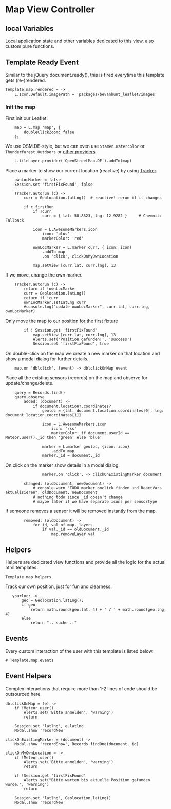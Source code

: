 # Map View Controller

## local Variables
Local application state and other variables dedicated to this view, also custom pure functions.

## Template Ready Event
Similar to the jQuery document.ready(), this is fired everytime this template gets (re-)rendered.

    Template.map.rendered = ->
        L.Icon.Default.imagePath = 'packages/bevanhunt_leaflet/images'

### Init the map

First init our Leaflet.

        map = L.map 'map', {
            doubleClickZoom: false
        };

We use OSM.DE-style, but we can even use `Stamen.Watercolor` or `Thunderforest.Outdoors` or [other providers](http://leaflet-extras.github.io/leaflet-providers/preview/)

        L.tileLayer.provider('OpenStreetMap.DE').addTo(map)

Place a marker to show our current location (reactive) by using [Tracker](https://www.meteor.com/tracker).

        ownLocMarker = false
        Session.set 'firstFixFound', false

        Tracker.autorun (c) ->
            curr = Geolocation.latLng()  # reactive! rerun if it changes

            if c.firstRun
                if !curr
                    curr = { lat: 50.8323, lng: 12.9282 }     # Chemnitz Fallback

                icon = L.AwesomeMarkers.icon
                    icon: 'plus'
                    markerColor: 'red'

                ownLocMarker = L.marker curr, { icon: icon}
                    .addTo map
                    .on 'click', clickOnMyOwnLocation

                map.setView [curr.lat, curr.lng], 13

If we move, change the own marker.

        Tracker.autorun (c) ->
            return if !ownLocMarker
            curr = Geolocation.latLng()
            return if !curr
            ownLocMarker.setLatLng curr
            #console.log("update ownLocMarker", curr.lat, curr.lng, ownLocMarker)

Only move the map to our position for the first fixture

            if ! Session.get 'firstFixFound'
                map.setView [curr.lat, curr.lng], 13
                Alerts.set('Position gefunden!', 'success')
                Session.set 'firstFixFound', true


On double-click on the map we create a new marker on that location and show a modal dialog for further details.

        map.on 'dblclick', (event) -> dblclickOnMap event


Place all the existing sensors (records) on the map and observe for update/change/delete.

        query = Records.find()
        query.observe
            added: (document) ->
                if document.location?.coordinates?
                    geoloc = {lat: document.location.coordinates[0], lng: document.location.coordinates[1]}

                    icon = L.AwesomeMarkers.icon
                        icon: 'rss'
                        markerColor: if document.userId == Meteor.user()._id then 'green' else 'blue'

                    marker = L.marker geoloc, {icon: icon}
                        .addTo map
                    marker._id = document._id

On click on the marker show details in a modal dialog.

                    marker.on 'click', -> clickOnExistingMarker document

            changed: (oldDocument, newDocument) ->
                # console.warn "TODO marker onclick finden und ReactVars aktualisieren", oldDocument, newDocument
                # nothing todo since _id doesn't change
                # maybe later if we have separate icons per sensortype

If someone removes a sensor it will be removed instantly from the map.

            removed: (oldDocument) ->
                for id, val of map._layers
                    if val._id == oldDocument._id
                        map.removeLayer val


## Helpers
Helpers are dedicated view functions and provide all the logic for the actual html templates.

    Template.map.helpers

Track our own position, just for fun and clearness.

       yourloc: ->
           geo = Geolocation.latLng();
           if geo
               return math.round(geo.lat, 4) + ' / ' + math.round(geo.lng, 4)
           else
               return ".. suche .."


## Events
Every custom interaction of the user with this template is listed below.

    # Template.map.events


## Event Helpers
Complex interactions that require more than 1-2 lines of code should be outsourced here.

    dblclickOnMap = (e) ->
        if !Meteor.user()
            Alerts.set('Bitte anmelden', 'warning')
            return

        Session.set 'latlng', e.latlng
        Modal.show 'recordNew'

    clickOnExistingMarker = (document) ->
        Modal.show 'recordShow', Records.findOne(document._id)

    clickOnMyOwnLocation = ->
        if !Meteor.user()
            Alerts.set('Bitte anmelden', 'warning')
            return

        if !Session.get 'firstFixFound'
            Alerts.set("Bitte warten bis aktuelle Position gefunden wurde.", 'warning')
            return

        Session.set 'latlng', Geolocation.latLng()
        Modal.show 'recordNew'
